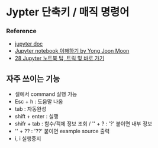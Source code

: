 # Jypter 단축키 / 매직 명령어 
### Reference
- [jupyter doc](http://nbviewer.jupyter.org/gist/irobii/014b8aa3574090a0d04a#3.1.5-키보드-단축키)
- [Jupyter notebook 이해하기 by Yong Joon Moon](https://www.slideshare.net/dahlmoon/jupyter-notebok-20160815)
- [28 Jupyter 노트북 팁, 트릭 및 바로 가기](https://www.dataquest.io/blog/jupyter-notebook-tips-tricks-shortcuts/)                
## 자주 쓰이는 기능
- 셀에서 command 실행 가능
- Esc + h : 도움말 나옴
- tab : 자동완성
- shift + enter : 실행
- shifr + tab : 함수/객체 정보 조회 / '' + ? : '?' 붙이면 내부 정보 
- '' + ?? : '??' 붙이면 example source 출력
- i, i 실행중지
